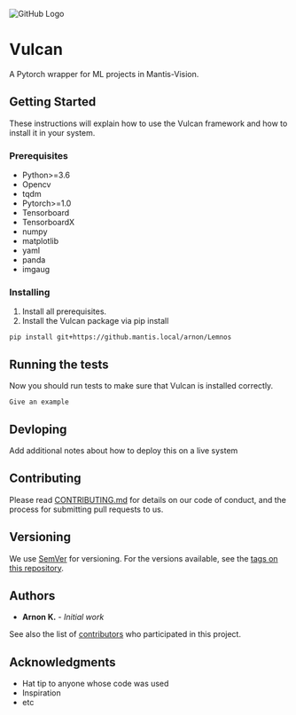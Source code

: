 ![GitHub Logo](Vulcan/Docs/Images/small_logo.png)
# Vulcan

A Pytorch wrapper for ML projects in Mantis-Vision.
## Getting Started

These instructions will explain how to use the Vulcan framework and how to install it in your system.
### Prerequisites

* Python>=3.6
* Opencv
* tqdm
* Pytorch>=1.0
* Tensorboard
* TensorboardX
* numpy
* matplotlib
* yaml
* panda
* imgaug


### Installing

1) Install all prerequisites.
2) Install the Vulcan package via pip install 
```
pip install git+https://github.mantis.local/arnon/Lemnos
```

## Running the tests

Now you should run tests to make sure that Vulcan is installed correctly.


```
Give an example
```

## Devloping

Add additional notes about how to deploy this on a live system

## Contributing

Please read [CONTRIBUTING.md](https://gist.github.com/PurpleBooth/b24679402957c63ec426) for details on our code of conduct, and the process for submitting pull requests to us.

## Versioning

We use [SemVer](http://semver.org/) for versioning. For the versions available, see the [tags on this repository](https://github.com/your/project/tags). 

## Authors

* **Arnon K.** - *Initial work*

See also the list of [contributors](https://github.com/your/project/contributors) who participated in this project.

## Acknowledgments

* Hat tip to anyone whose code was used
* Inspiration
* etc
